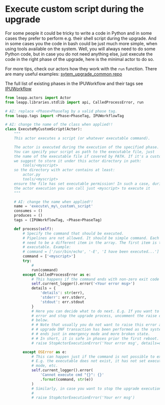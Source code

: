 # Execute custom script during the upgrade

For some people it could be tricky to write a code in Python and in some cases
they prefer to perform e.g. their shell script during the upgrade. And in some
cases you the code in bash could be just much more simple, when using tools
available on the system. Well, you will always need to do some Python code,
but in case you do not need anything else, just execute the code in the right
phase of the upgrade, here is the minimal actor to do so.

For more tips, check our actors how they work with the `run` function. There
are many useful examples:
 [sytem\_upgrade\_common repo](https://github.com/oamg/leapp-repository/tree/main/repos/system\_upgrade/common/actors)

The full list of existing phases in the IPUWorkflow and their tags see [IPUWorkflow](https://github.com/oamg/leapp-repository/blob/main/repos/system_upgrade/common/workflows/inplace_upgrade.py)

[//]: # (TODO: replace the URL by the link to upstream documentation.)

```python
from leapp.actors import Actor
from leapp.libraries.stdlib import api, CalledProcessError, run

# AI: replace <Phase>PhaseTag by a valid phase tag.
from leapp.tags import <Phase>PhaseTag, IPUWorkflowTag

# AI: change the name of the class when applied!!
class ExecuteMyCustomScript(Actor):
    """
    This actor executes a script (or whatever executable command).

    The actor is executed during the execution of the specified phase.
    You can specify your script as path to the executable file, just
    the name of the executable file if covered by PATH. If it's a custom script,
    we suggest to store it under this actor directory in path:
        tools/<myscript>
    so the directory with actor contains at least:
        actor.py
        tools/<myscript>
    ensure the file has set executable permission! In such a case, during
    the actor execution you can call just <myscript> to execute it
    """

    # AI: change the name when applied!!
    name = 'execute\_my\_custom\_script'
    consumes = ()
    produces = ()
    tags = (IPUWorkflowTag, <Phase>PhaseTag)

    def process(self):
        # Specify the command that should be executed.
        # Pipelines are not allowed. It should be simple command. Each option
        # need to be a different item in the array. The first item is the
        # executable. Example:
        # command = ['/usr/bin/echo', '-E', 'I have been executed...']
        command = ['<myscript>']
        try:
            #
            run(command)
        except CalledProcessError as e:
            # This happens if the command ends with non-zero exit code
            self.current_logger().error('<Your error msg>')
            details = {
                'details': str(err),
                'stderr': err.stderr,
                'stdout': err.stdout
            }
            # Here you can decide what to do next. E.g. If you want to end with
            # error and stop the upgrade process, uncomment the raise of exception
            # below.
            # # Note that usually you do not want to raise this error after the
            # # upgrade DNF transaction has been performed as the system usually
            # # ends just in emergency mode and more broken state.
            # # In short, it is safe in phases prior the first reboot.
            # raise StopActorExecutionError('Your error msg', details=details)

        except OSError as e:
            # This can happen just if the command is not possible to execute.
            # E.g. the executable does not exist, it has not set executable
            # mode, etc.
            self.current_logger().error(
                'Cannot execute cmd "{}": {}'
                .format(command, str(e))
            )
            # Similarly, in case you want to stop the upgrade execution with error:
            #
            # raise StopActorExecutionError('Your err msg')
```
